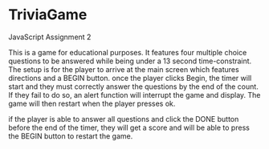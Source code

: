 # TriviaGame
JavaScript Assignment 2

This is a game for educational purposes. It features four multiple choice questions to be answered while being under a 13 second time-constraint. The setup is for the player to arrive at the main screen which features directions and a BEGIN button. once the player clicks Begin, the timer will start and they must correctly answer the questions by the end of the count. If they fail to do so, an alert function will interrupt the game and display. The game will then restart when the player presses ok. 

if the player is able to answer all questions and click the DONE button before the end of the timer, they will get a score and will be able to press the BEGIN button to restart the game.
